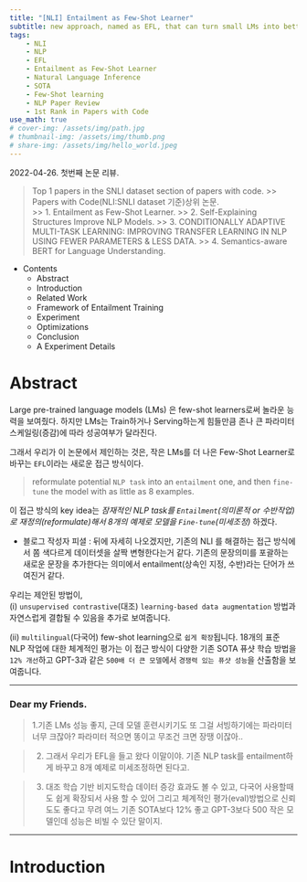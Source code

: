 ```yaml
---
title: "[NLI] Entailment as Few-Shot Learner"
subtitle: new approach, named as EFL, that can turn small LMs into better few-shot learners.
tags: 
    - NLI 
    - NLP
    - EFL
    - Entailment as Few-Shot Learner
    - Natural Language Inference
    - SOTA
    - Few-Shot learning
    - NLP Paper Review
    - 1st Rank in Papers with Code 
use_math: true
# cover-img: /assets/img/path.jpg
# thumbnail-img: /assets/img/thumb.png
# share-img: /assets/img/hello_world.jpeg
---
```


2022-04-26. 첫번째 논문 리뷰.

> Top 1 papers in the SNLI dataset section of papers with code.
    >> Papers with Code(NLI:SNLI dataset 기준)상위 논문.  
    >> 1. Entailment as Few-Shot Learner.
    >> 2. Self-Explaining Structures Improve NLP Models.
    >> 3. CONDITIONALLY ADAPTIVE MULTI-TASK LEARNING: IMPROVING TRANSFER LEARNING IN NLP USING FEWER PARAMETERS & LESS DATA.
    >> 4. Semantics-aware BERT for Language Understanding.

- Contents
    - Abstract
    - Introduction
    - Related Work
    - Framework of Entailment Training
    - Experiment
    - Optimizations
    - Conclusion
    - A Experiment Details

# Abstract
Large pre-trained language models (LMs) 은 few-shot learners로써 놀라운 능력을 보여줬다. 하지만 LMs는 Train하거나 Serving하는게 힘들만큼 존나 큰 파라미터 스케일링(증감)에 따라 성공여부가 달라진다.

그래서 우리가 이 논문에서 제인하는 것은, 작은 LMs를 더 나은 Few-Shot Learner로 바꾸는 `EFL`이라는 새로운 접근 방식이다.

> reformulate potential `NLP task` into an `entailment` one, and then `fine-tune` the model with as little as 8 examples.

이 접근 방식의 key idea는 *잠재적인 NLP task를 `Entailment`(의미론적 or 수반작업)로 재정의(reformulate)해서 8개의 예제로 모델을 `Fine-tune`(미세조정)* 하겠다.

- 블로그 작성자 피셜 : 뒤에 자세히 나오겠지만, 기존의 NLI 를 해결하는 접근 방식에서 쫌 색다르게 데이터셋을 살짝 변형한다는거 같다. 기존의 문장의미를 포괄하는 새로운 문장을 추가한다는 의미에서 entailment(상속인 지정, 수반)라는 단어가 쓰여진거 같다.

우리는 제안된 방법이,  
(i) `unsupervised contrastive`(대조) `learning-based data augmentation` 방법과 자연스럽게 결합될 수 있음을 추가로 보여줍니다.

(ii) `multilingual`(다국어) few-shot learning으로 `쉽게 확장`됩니다. 18개의 표준 NLP 작업에 대한 체계적인 평가는 이 접근 방식이 다양한 기존 SOTA 퓨샷 학습 방법을 `12% 개선`하고 GPT-3과 같은 `500배 더 큰 모델`에서 `경쟁력 있는 퓨샷 성능`을 산출함을 보여줍니다.

---

### Dear my Friends.
> 1.기존 LMs 성능 좋지, 근데 모델 훈련시키기도 또 그걸 서빙하기에는 파라미터 너무 크잖아? 파라미터 적으면 똥이고 무조건 크면 장땡 이잖아.. 

> 2. 그래서 우리가 EFL을 들고 왔다 이말이야. 기존 NLP task를 entailment하게 바꾸고 8개 예제로 미세조정하면 된다고.  

> 3. 대조 학습 기반 비지도학습 데이터 증강 효과도 볼 수 있고, 다국어 사용할때도 쉽게 확장되서 사용 할 수 있어 그리고 체계적인 평가(eval)방법으로 신뢰도도 좋다고 무려 여느 기존 SOTA보다 12% 좋고 GPT-3보다 500 작은 모델인데 성능은 비빌 수 있단 말이지.

---

# Introduction


